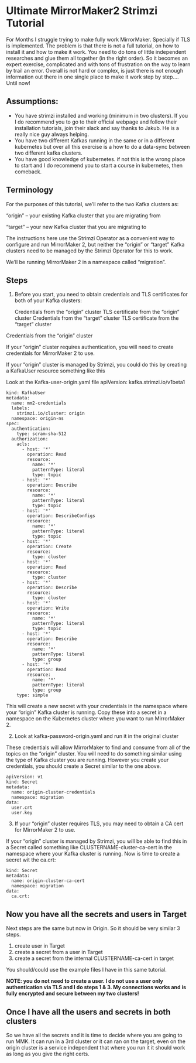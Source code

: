 
# Ultimate MirrorMaker2 Strimzi Tutorial

For Months I struggle trying to make fully work MirrorMaker. Specially if TLS is implemented. The problem is that there is not a full tutorial, on how to install it and how to make it work. You need to do tons of little independent researches and glue them all together (in the right order). So it becomes an expert exercise, complicated and with tons of frustration on the way to learn by trail an error. Overall is not hard or complex, is just there is not enough information out there in one single place to make it work step by step.... Until now!

## Assumptions:

- You have strimzi installed and working (minimum in two clusters). If you I do recommend you to go to their official webpage and follow their installation tutorials, join their slack and say thanks to Jakub. He is a really nice guy always helping.
- You have two different Kafkas running in the same or in a different kubernetes but over all this exercise is a how to do a data-sync between two different kafka clusters.
- You have good knowledge of kubernetes. if not this is the wrong place to start and I do recommend you to start a course in kubernetes, then comeback.

## Terminology
For the purposes of this tutorial, we’ll refer to the two Kafka clusters as:

“origin” – your existing Kafka cluster that you are migrating from

“target” – your new Kafka cluster that you are migrating to

The instructions here use the Strimzi Operator as a convenient way to configure and run MirrorMaker 2, but neither the “origin” or “target” Kafka clusters need to be managed by the Strimzi Operator for this to work.

We’ll be running MirrorMaker 2 in a namespace called “migration”.

## Steps

1. Before you start, you need to obtain credentials and TLS certificates for both of your Kafka clusters:

    Credentials from the “origin” cluster
    TLS certificate from the “origin” cluster
    Credentials from the “target” cluster
    TLS certificate from the “target” cluster

Credentials from the “origin” cluster

If your “origin” cluster requires authentication, you will need to create credentials for MirrorMaker 2 to use.

If your “origin” cluster is managed by Strimzi, you could do this by creating a KafkaUser resource something like this 

Look at the Kafka-user-origin.yaml file
apiVersion: kafka.strimzi.io/v1beta1
```
kind: KafkaUser
metadata:
  name: mm2-credentials
  labels:
    strimzi.io/cluster: origin
  namespace: origin-ns
spec:
  authentication:
    type: scram-sha-512
  authorization:
    acls:
      - host: '*'
        operation: Read
        resource:
          name: '*'
          patternType: literal
          type: topic
      - host: '*'
        operation: Describe
        resource:
          name: '*'
          patternType: literal
          type: topic
      - host: '*'
        operation: DescribeConfigs
        resource:
          name: '*'
          patternType: literal
          type: topic
      - host: '*'
        operation: Create
        resource:
          type: cluster
      - host: '*'
        operation: Read
        resource:
          type: cluster
      - host: '*'
        operation: Describe
        resource:
          type: cluster
      - host: '*'
        operation: Write
        resource:
          name: '*'
          patternType: literal
          type: topic
      - host: '*'
        operation: Describe
        resource:
          name: '*'
          patternType: literal
          type: group
      - host: '*'
        operation: Read
        resource:
          name: '*'
          patternType: literal
          type: group
    type: simple
```
This will create a new secret with your credentials in the namespace where your “origin” Kafka cluster is running. Copy these into a secret in a namespace on the Kubernetes cluster where you want to run MirrorMaker 2.

2. Look at kafka-password-origin.yaml and run it in the original cluster

These credentials will allow MirrorMaker to find and consume from all of the topics on the “origin” cluster. You will need to do something similar using the type of Kafka cluster you are running. However you create your credentials, you should create a Secret similar to the one above.

```
apiVersion: v1
kind: Secret
metadata:
  name: origin-cluster-credentials
  namespace: migration
data:
  user.crt
  user.key
``` 

3. If your “origin” cluster requires TLS, you may need to obtain a CA cert for MirrorMaker 2 to use.

If your “origin” cluster is managed by Strimzi, you will be able to find this in a Secret called something like CLUSTERNAME-cluster-ca-cert in the namespace where your Kafka cluster is running. Now is time to create a secret wit the ca.crt:
```
kind: Secret
metadata:
  name: origin-cluster-ca-cert
  namespace: migration
data:
  ca.crt:
```

## Now you have all the secrets and users in Target
   Next steps are the same but now in Origin. So it should be very similar 3 steps.

1. create user in Target
2. create a secret from a user in Target
3. create a secret from the internal CLUSTERNAME-ca-cert in target

You should/could use the example files I have in this same tutorial.


**NOTE: you do not need to create a user. I do not use a user only authentication via TLS and I do steps 1 & 3. My connections works and is fully encrypted and secure between my two clusters!**

## Once I have all the users and secrets in both clusters

So we have all the secrets and it is time to decide where you are going to run MMK. It can run in a 3rd cluster or it can ran on the target, even on the origin cluster is a service independent that where you run it it should work as long as you give the right certs.


